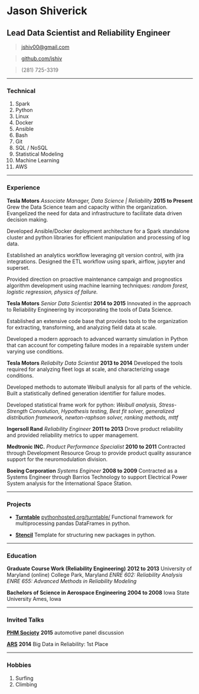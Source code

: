 # Jason Shiverick
## Lead Data Scientist and Reliability Engineer


> [jshiv00@gmail.com](mailto:jshiv00@gmail.com)

> [github.com/jshiv](https://github.com/jshiv)

> (281) 725-3319

------

### Technical

1. Spark
1. Python
1. Linux
1. Docker
1. Ansible
1. Bash
1. Git
1. SQL / NoSQL
1. Statistical Modeling
1. Machine Learning
1. AWS


------

### Experience

**Tesla Motors** *Associate Manager, Data Science | Reliability* __2015 to Present__
Grew the Data Science team and capacity within the organization. Evangelized the need for data and infrastructure to facilitate data driven decision making.

Developed Ansible/Docker deployment architecture for a Spark standalone cluster and python libraries for efficient manipulation and processing of log data.

Established an analytics workflow leveraging git version control, with jira integrations. Designed the ETL workflow using spark, airflow, jupyter and superset.

Provided direction on proactive maintenance campaign and prognostics algorithm development using machine learning techniques: *random forest, logistic regression, physics of failure.*



**Tesla Motors** *Senior Data Scientist* __2014 to 2015__
Innovated in the approach to Reliability Engineering by incorporating the tools of Data Science.

Established an extensive code base that provides tools to the organization for extracting, transforming, and analyzing field data at scale.

Developed a modern approach to advanced warranty simulation in Python that can account for competing failure modes in a repairable system under varying use conditions.




**Tesla Motors** *Reliabilty Data Scientist* __2013 to 2014__
Developed the tools required for analyzing fleet logs at scale, and characterizing usage conditions.

Developed methods to automate Weibull analysis for all parts of the vehicle. Built a statistically defined generation identifier for failure modes.

Developed statistical frame work for python:	*Weibull analysis,	Stress-Strength Convolution,	Hypothesis testing,	Best fit solver, generalized distribution framework, newton-raphson solver,	ranking methods,	mttf*


**Ingersoll Rand** *Reliability Engineer* __2011 to 2013__
Drove product reliability and provided reliability metrics to upper management.


**Medtronic INC.** *Product Performance Specialist* __2010 to 2011__
Contracted through Development Resource Group to provide product quality assurance support for the neuromodulation division.

**Boeing Corporation** *Systems Engineer* __2008 to 2009__
Contracted as a Systems Engineer through Barrios Technology to support Electrical Power System analysis for the International Space Station.


------

### Projects

* **[Turntable](https://github.com/jshiv/turntable)**
	<a href=http://pythonhosted.org/turntable/ class=not-printed>pythonhosted.org/turntable/</a>
	Functional framework for multiprocessing pandas DataFrames in python.

* **[Stencil](https://github.com/jshiv/stencil)**
	Template for structuring new packages in python.



------

### Education

**Graduate Course Work (Reliability Engineering)** __2012 to 2013__
		University of Maryland
    (online) College Park, Maryland
*ENRE 602: Reliability Analysis*
*ENRE 655: Advanced Methods in Reliability Modeling*

**Bachelors of Science in Aerospace Engineering** __2004 to 2008__
		Iowa State University
	  Ames, Iowa

-------

### Invited Talks

**[PHM Socioty](https://www.phmsociety.org/)** __2015__ automotive panel discussion

**[ARS](http://www.arsymposium.org/)** __2014__
Big Data in Reliability: 1st Place

-------

### Hobbies
1. Surfing
1. Climbing
